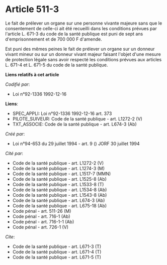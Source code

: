 # Article 511-3

Le fait de prélever un organe sur une personne vivante majeure sans que le consentement de celle-ci ait été recueilli dans
les conditions prévues par l'article L. 671-3 du code de la santé publique est puni de sept ans d'emprisonnement et de 700
000 F d'amende.

Est puni des mêmes peines le fait de prélever un organe sur un donneur vivant mineur ou sur un donneur vivant majeur faisant
l'objet d'une mesure de protection légale sans avoir respecté les conditions prévues aux articles L. 671-4 et L. 671-5 du
code de la santé publique.

**Liens relatifs à cet article**

_Codifié par_:

  - Loi n°92-1336 1992-12-16

**Liens**:

  - SPEC_APPLI: Loi n°92-1336 1992-12-16 art. 373
  - PILOTE_SUIVEUR: Code de la santé publique - art. L1272-2 (V)
  - TXT_ASSOCIE: Code de la santé publique - art. L674-3 (Ab)

_Créé par_:

  - Loi n°94-653 du 29 juillet 1994 - art. 9 () JORF 30 juillet 1994

_Cité par_:

  - Code de la santé publique - art. L1272-2 (V)
  - Code de la santé publique - art. L1274-3 (M)
  - Code de la santé publique - art. L1517-7 (MMN)
  - Code de la santé publique - art. L1525-8 (Ab)
  - Code de la santé publique - art. L1533-8 (T)
  - Code de la santé publique - art. L1534-8 (Ab)
  - Code de la santé publique - art. L1543-8 (Ab)
  - Code de la santé publique - art. L674-3 (Ab)
  - Code de la santé publique - art. L675-18 (Ab)
  - Code pénal - art. 511-26 (M)
  - Code pénal - art. 716-1 (Ab)
  - Code pénal - art. 716-1-1 (Ab)
  - Code pénal - art. 726-1 (V)

_Cite_:

  - Code de la santé publique - art. L671-3 (T)
  - Code de la santé publique - art. L671-4 (T)
  - Code de la santé publique - art. L671-5 (T)
